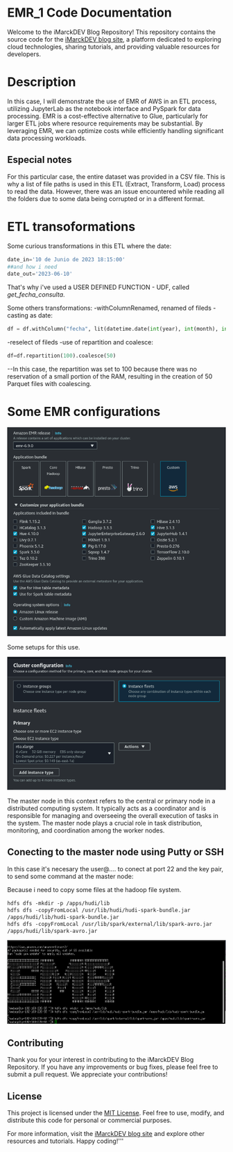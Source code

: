 # EMR_1 Code Documentation
Welcome to the iMarckDEV Blog Repository! This repository contains the source code for the [iMarckDEV blog site](https://www.imarck.dev), a platform dedicated to exploring cloud technologies, sharing tutorials, and providing valuable resources for developers.

# Description
In this case, I will demonstrate the use of EMR of AWS in an ETL process, utilizing JupyterLab as the notebook interface and PySpark for data processing. EMR is a cost-effective alternative to Glue, particularly for larger ETL jobs where resource requirements may be substantial. By leveraging EMR, we can optimize costs while efficiently handling significant data processing workloads.

## Especial notes
For this particular case, the entire dataset was provided in a CSV file. This is why a list of file paths is used in this ETL (Extract, Transform, Load) process to read the data. However, there was an issue encountered while reading all the folders due to some data being corrupted or in a different format.

# ETL transoformations
Some curious transformations in this ETL where the date:

```python
date_in='10 de Junio de 2023 18:15:00'
##and how i need
date_out='2023-06-10'
``` 

That's why i've used a USER DEFINED FUNCTION - UDF, called *get_fecha_consulta*.

Some others transformations:
-withColumnRenamed, renamed of fileds
-casting as date:
```python
df = df.withColumn("fecha", lit(datetime.date(int(year), int(month), int(day))))
``` 
-reselect of fileds
-use of repartition and coalesce:
```python
df=df.repartition(100).coalesce(50)
``` 
--In this case, the repartition was set to 100 because there was no reservation of a small portion of the RAM, resulting in the creation of 50 Parquet files with coalescing.

# Some EMR configurations

![setup EMR](setting_emr_1.png)

Some setups  for this use.

![setup EMR Master node](node_master.png)

The master node in this context refers to the central or primary node in a distributed computing system. It typically acts as a coordinator and is responsible for managing and overseeing the overall execution of tasks in the system. The master node plays a crucial role in task distribution, monitoring, and coordination among the worker nodes.

## Conecting to the master node using Putty or SSH
In this case it's necesary the user@.... to conect at port 22 and the key pair, to send some command at the master node:

Because i need to copy some files at the hadoop file system.
```batch
hdfs dfs -mkdir -p /apps/hudi/lib
hdfs dfs -copyFromLocal /usr/lib/hudi/hudi-spark-bundle.jar /apps/hudi/lib/hudi-spark-bundle.jar
hdfs dfs -copyFromLocal /usr/lib/spark/external/lib/spark-avro.jar /apps/hudi/lib/spark-avro.jar
``` 

![Master node](setting_emr_2.png)

## Contributing

Thank you for your interest in contributing to the iMarckDEV Blog Repository. If you have any improvements or bug fixes, please feel free to submit a pull request. We appreciate your contributions!

## License

This project is licensed under the [MIT License](LICENSE). Feel free to use, modify, and distribute this code for personal or commercial purposes.

For more information, visit the [iMarckDEV blog site](https://www.imarck.dev) and explore other resources and tutorials. Happy coding!'''